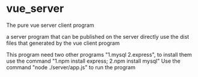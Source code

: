 # vue_server
The pure vue server client program

a server program that can be published on the server directly
use the dist files that generated by the vue client program 

This program need two other programs "1.mysql 2.express", to install them use the command "1.npm install express; 2.npm install mysql"
Use the command "node ./server/app.js" to run the program
